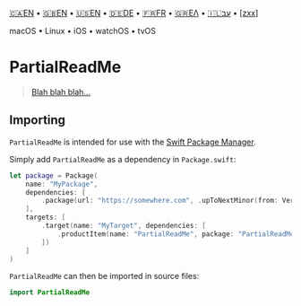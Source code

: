 

[🇨🇦EN](🇨🇦EN%20Read%20Me.md) • [🇬🇧EN](🇬🇧EN%20Read%20Me.md) • [🇺🇸EN](🇺🇸EN%20Read%20Me.md) • [🇩🇪DE](🇩🇪DE%20Read%20Me.md) • [🇫🇷FR](🇫🇷FR%20Read%20Me.md) • [🇬🇷ΕΛ](🇬🇷ΕΛ%20Read%20Me.md) • [🇮🇱עב](🇮🇱עב%20Read%20Me.md) • [[zxx]]([zxx]%20Read%20Me.md) <!--Skip in Jazzy-->

macOS • Linux • iOS • watchOS • tvOS

# PartialReadMe

> [Blah blah blah...](https://www.biblegateway.com/passage/?search=Chapter+1&version=SBLGNT;NIVUK)

## Importing

`PartialReadMe` is intended for use with the [Swift Package Manager](https://swift.org/package-manager/).

Simply add `PartialReadMe` as a dependency in `Package.swift`:

```swift
let package = Package(
    name: "MyPackage",
    dependencies: [
        .package(url: "https://somewhere.com", .upToNextMinor(from: Version(0, 1, 0))),
    ],
    targets: [
        .target(name: "MyTarget", dependencies: [
            .productItem(name: "PartialReadMe", package: "PartialReadMe"),
        ])
    ]
)
```

`PartialReadMe` can then be imported in source files:

```swift
import PartialReadMe
```
